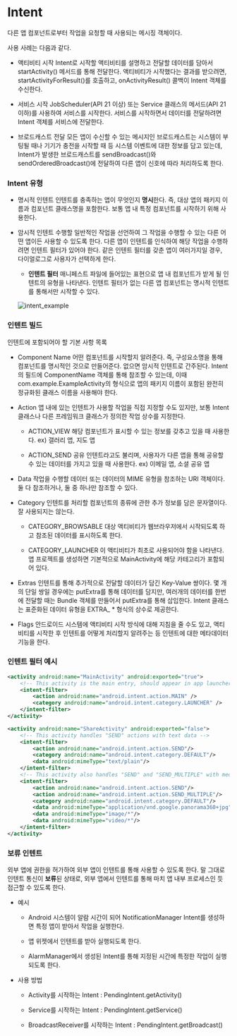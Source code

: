 # Intent

다른 앱 컴포넌트로부터 작업을 요청할 때 사용되는 메시징 객체이다.

사용 사례는 다음과 같다.

- 액티비티 시작
  Intent로 시작할 액티비티를 설명하고 전달할 데이터를 담아서 startActivity() 메서드를 통해 전달한다.
  액티비티가 시작했다는 결과를 받으려면, startActivityForResult()를 호출하고, onActivityResult() 콜백이 Intent 객체를 수신한다\.

- 서비스 시작
   JobScheduler(API 21 이상) 또는 Service 클래스의 메서드(API 21 이하)를 사용하여 서비스를 시작한다.
  서비스를 시작하면서 데이터를 전달하려면 Intent 객체를 서비스에 전달한다.

- 브로드캐스트 전달
  모든 앱이 수신할 수 있는 메시지인 브로드캐스트는 시스템이 부팅될 때나 기기가 충전을 시작할 때 등 시스템 이벤트에 대한 정보를 담고 있는데,
  Intent가 발생한 브로드캐스트를 sendBroadcast()와 sendOrderedBroadcast()에 전달하여 다른 앱이 신호에 따라 처리하도록 한다.

### Intent 유형

- 명시적 인텐트
  인텐트를 충족하는 앱이 무엇인지 **명시**한다. 즉, 대상 앱의 패키지 이름과 컴포넌트 클래스명을 포함한다.
  보통 앱 내 특정 컴포넌트를 시작하기 위해 사용한다.

- 암시적 인텐트
  수행할 일반적인 작업을 선언하여 그 작업을 수행할 수 있는 다른 어떤 앱이든 사용할 수 있도록 한다.
  다른 앱이 인텐트를 인식하여 해당 작업을 수행하려면 인텐트 필터가 있어야 한다. 같은 인텐트 필터를 갖춘 앱이 여러가지일 경우, 다이얼로그로 사용자가 선택하게 한다.
  
  - **인텐트 필터**  매니페스트 파일에 들어있는 표현으로 앱 내 컴포넌트가 받게 될 인텐트의 유형을 나타낸다. 인텐트 필터가 없는 다른 앱 컴포넌트는 명시적 인텐트를 통해서만 시작할 수 있다.
  
  ![intent_example](img/intent_example.png)

### 인텐트 빌드

인텐트에 포함되어야 할 기본 사항 목록

- Component Name
  어떤 컴포넌트를 시작할지 알려준다. 즉, 구성요소명을 통해 컴포넌트를 명시적인 것으로 만들어준다. 없으면 암시적 인텐트로 간주된다.
  Intent의 필드에 ComponentName 객체를 통해 참조할 수 있는데, 이때 com.example.ExampleActivity의 형식으로 앱의 패키지 이름이 포함된 완전히 정규화된 클래스 이름을 사용해야 한다.

- Action
  앱 내에 있는 인텐트가 사용할 작업을 직접 지정할 수도 있지만, 보통 Intent 클래스나 다른 프레임워크 클래스가 정의한 작업 상수를 지정한다.
  
  - ACTION_VIEW
    해당 컴포넌트가 표시할 수 있는 정보를 갖추고 있을 때 사용한다. ex) 갤러리 앱, 지도 앱
  
  - ACTION_SEND
    공유 인텐트라고도 불리며, 사용자가 다른 앱을 통해 공유할 수 있는 데이터를 가지고 있을 때 사용한다. ex) 이메일 앱, 소셜 공유 앱

- Data
  작업을 수행할 데이터 또는 데이터의 MIME 유형을 참조하는 URI 객체이다. 둘 다 참조하거나, 둘 중 하나만 참조할 수 있다.

- Category
  인텐트를 처리할 컴포넌트의 종류에 관한 추가 정보를 담은 문자열이다. 잘 사용되지는 않는다.
  
  - CATEGORY_BROWSABLE
    대상 액티비티가 웹브라우저에서 시작되도록 하고 참조된 데이터를 표시하도록 한다.
  
  - CATEGORY_LAUNCHER
    이 액티비티가 최초로 사용되어야 함을 나타낸다. 앱 프로젝트를 생성하면 기본적으로 MainActivity에 해당 카테고리가 포함되어 있다.

- Extras
  인텐트를 통해 추가적으로 전달할 데이터가 담긴 Key-Value 쌍이다. 몇 개의 단일 쌍일 경우에는 putExtra를 통해 데이터를 담지만, 여러개의 데이터를 한번에 전달할 때는 Bundle 객체를 만들어서 putExtra를 통해 삽입한다. Intent 클래스는 표준화된 데이터 유형을 EXTRA_ * 형식의 상수로 제공한다.

- Flags
  안드로이드 시스템에 액티비티 시작 방식에 대해 지침을 줄 수도 있고, 액티비티를 시작한 후 인텐트를 어떻게 처리할지 알려주는 등 인텐트에 대한 메타데이터 기능을 한다.

### 인텐트 필터 예시

```xml
<activity android:name="MainActivity" android:exported="true">
    <!-- This activity is the main entry, should appear in app launcher -->
    <intent-filter>
        <action android:name="android.intent.action.MAIN" />
        <category android:name="android.intent.category.LAUNCHER" />
    </intent-filter>
</activity>

<activity android:name="ShareActivity" android:exported="false">
    <!-- This activity handles "SEND" actions with text data -->
    <intent-filter>
        <action android:name="android.intent.action.SEND"/>
        <category android:name="android.intent.category.DEFAULT"/>
        <data android:mimeType="text/plain"/>
    </intent-filter>
    <!-- This activity also handles "SEND" and "SEND_MULTIPLE" with media data -->
    <intent-filter>
        <action android:name="android.intent.action.SEND"/>
        <action android:name="android.intent.action.SEND_MULTIPLE"/>
        <category android:name="android.intent.category.DEFAULT"/>
        <data android:mimeType="application/vnd.google.panorama360+jpg"/>
        <data android:mimeType="image/*"/>
        <data android:mimeType="video/*"/>
    </intent-filter>
</activity>
```

### 보류 인텐트

외부 앱에 권한을 허가하여 외부 앱이 인텐트를 통해 사용할 수 있도록 한다. 말 그대로 인텐트 통신이 **보류**된 상태로, 외부 앱에서 인텐트를 통해 마치 앱 내부 프로세스인 듯 접근할 수 있도록 한다.

- 예시
  
  - Android 시스템이 알람 시간이 되어 NotificationManager Intent를 생성하면 특정 앱이 받아서 작업을 실행한다.
  
  - 앱 위젯에서 인텐트를 받아 실행되도록 한다.
  
  - AlarmManager에서 생성된 Intent를 통해 지정된 시간에 특정한 작업이 실행되도록 한다.

- 사용 방법
  
  - Activity를 시작하는 Intent : PendingIntent.getActivity()
  
  - Service를 시작하는 Intent : PendingIntent.getService()
  
  - BroadcastReceiver를 시작하는 Intent : PendingIntent.getBroadcast()
